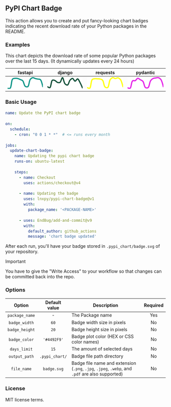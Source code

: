 ## PyPI Chart Badge

This action allows you to create and put fancy-looking chart badges indicating the recent download rate of your Python packages in the README.

### Examples
This chart depicts the download rate of some popular Python packages over the last 15 days. (It dynamically updates every 24 hours)

| fastapi | django | requests | pydantic |
| ------- | ------ | -------- | ---- |
| ![](.pypi_chart/artifact/fastapi_badge.svg) | ![](.pypi_chart/artifact/django_badge.svg) | ![](.pypi_chart/artifact/requests_badge.svg) | ![](.pypi_chart/artifact/pydantic_badge.svg) |


### Basic Usage
```yml
name: Update the PyPI chart badge

on:
  schedule:
    - cron: "0 0 1 * *"  # <= runs every month

jobs:
  update-chart-badge:
    name: Updating the pypi chart badge
    runs-on: ubuntu-latest

    steps:
      - name: Checkout
        uses: actions/checkout@v4

      - name: Updating the badge
        uses: lnxpy/pypi-chart-badge@v1
        with:
          package_name: '<PACKAGE-NAME>'

      - uses: EndBug/add-and-commit@v9
        with:
          default_author: github_actions
          message: 'chart badge updated'

```

After each run, you'll have your badge stored in `.pypi_chart/badge.svg` of your repository.

> [!IMPORTANT]
> You have to give the "Write Access" to your workflow so that changes can be committed back into the repo.

### Options

| Option         | Default value  | Description                                                                                     | Required |
| :------------: | :------------: |-------------------------------------------------------------------------------------------------|:--------:|
| `package_name` | -              | The Package name                                                                                | Yes      |
| `badge_width`  | `60`           | Badge width size in pixels                                                                      | No       |
| `badge_height` | `20`           | Badge height size in pixels                                                                     | No       |
| `badge_color`  | `'#4492F9'`    | Badge plot color (HEX or CSS color names)                                                       | No       |
| `days_limit`   | `15`           | The amount of selected days                                                                     | No       |
| `output_path`  | `.pypi_chart/` | Badge file path directory                                                                       | No       |
| `file_name`    | `badge.svg`    | Badge file name and extension (`.png`, `.jpg`, `.jpeg`, `.webp`, and `.pdf` are also supported) | No       |

### License
MIT license terms.
